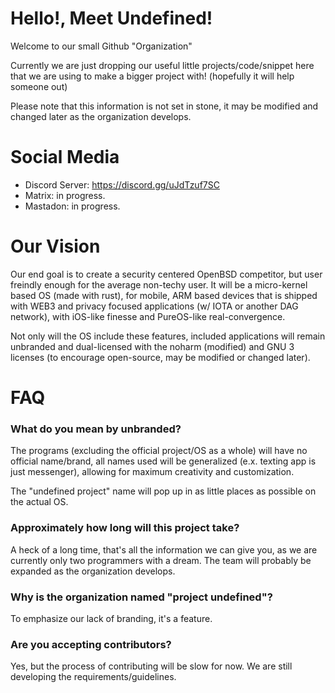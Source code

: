 # Hello!, Meet Undefined!

Welcome to our small Github "Organization"

Currently we are just dropping our useful little projects/code/snippet here that we are using to make a bigger project with! 
(hopefully it will help someone out) 

Please note that this information is not set in stone, it may be modified and changed later as the organization develops. 

# Social Media

- Discord Server: https://discord.gg/uJdTzuf7SC
- Matrix: in progress.
- Mastadon: in progress.

# Our Vision

Our end goal is to create a security centered OpenBSD competitor, but user freindly enough for the average non-techy user. It will be a micro-kernel based OS (made with rust), for mobile, ARM based devices that is shipped with WEB3 and privacy focused applications (w/ IOTA or another DAG network), with iOS-like finesse and PureOS-like real-convergence.

Not only will the OS include these features, included applications will remain unbranded and dual-licensed with the noharm (modified) and GNU 3 licenses (to encourage open-source, may be modified or changed later). 

# FAQ 

### What do you mean by unbranded? 

The programs (excluding the official project/OS as a whole) will have no official name/brand, all names used will be generalized (e.x. texting app is just messenger), allowing for maximum creativity and customization. 

The "undefined project" name will pop up in as little places as possible on the actual OS. 

### Approximately how long will this project take?

A heck of a long time, that's all the information we can give you, as we are currently only two programmers with a dream. The team will probably be expanded as the organization develops. 

### Why is the organization named "project undefined"?

To emphasize our lack of branding, it's a feature. 

### Are you accepting contributors?

Yes, but the process of contributing will be slow for now. We are still developing the requirements/guidelines. 





